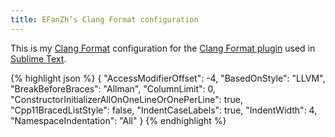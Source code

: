 ```yaml
---
title: EFanZh’s Clang Format configuration
---
```


This is my [Clang Format](http://clang.llvm.org/docs/ClangFormat.html) configuration for the [Clang Format plugin](//packagecontrol.io/packages/Clang%20Format) used in [Sublime Text](//www.sublimetext.com/).

{% highlight json %}
{
    "AccessModifierOffset": -4,
    "BasedOnStyle": "LLVM",
    "BreakBeforeBraces": "Allman",
    "ColumnLimit": 0,
    "ConstructorInitializerAllOnOneLineOrOnePerLine": true,
    "Cpp11BracedListStyle": false,
    "IndentCaseLabels": true,
    "IndentWidth": 4,
    "NamespaceIndentation": "All"
}
{% endhighlight %}
